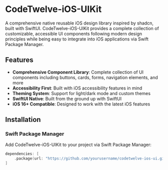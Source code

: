 # CodeTwelve-iOS-UIKit

A comprehensive native reusable iOS design library inspired by shadcn, built with SwiftUI. CodeTwelve-iOS-UIKit provides a complete collection of customizable, accessible UI components following modern design principles while being easy to integrate into iOS applications via Swift Package Manager.

## Features

- **Comprehensive Component Library**: Complete collection of UI components including buttons, cards, forms, navigation elements, and more
- **Accessibility First**: Built with iOS accessibility features in mind
- **Theming System**: Support for light/dark mode and custom themes
- **SwiftUI Native**: Built from the ground up with SwiftUI
- **iOS 16+ Compatible**: Designed to work with the latest iOS features

## Installation

### Swift Package Manager

Add CodeTwelve-iOS-UIKit to your project via Swift Package Manager:

```swift
dependencies: [
    .package(url: "https://github.com/yourusername/codetwelve-ios-ui.git", from: "1.0.0")
]
